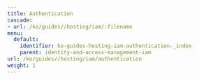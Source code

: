 ```yaml
---
title: Authentication
cascade:
- url: /ko/guides//hosting/iam/:filename
menu:
  default:
    identifier: ko-guides-hosting-iam-authentication-_index
    parent: identity-and-access-management-iam
url: /ko/guides//hosting/iam/authentication
weight: 1
---
```



